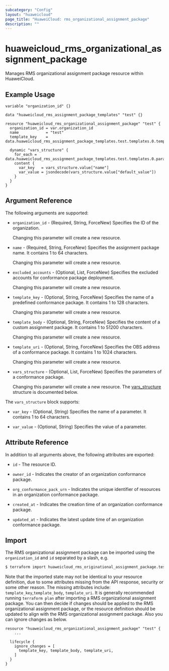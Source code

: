 ```yaml
---
subcategory: "Config"
layout: "huaweicloud"
page_title: "HuaweiCloud: rms_organizational_assignment_package"
description: ""
---
```


# huaweicloud_rms_organizational_assignment_package

Manages RMS organizational assignment package resource within HuaweiCloud.

## Example Usage

```hcl
variable "organization_id" {}

data "huaweicloud_rms_assignment_package_templates" "test" {}

resource "huaweicloud_rms_organizational_assignment_package" "test" {
  organization_id = var.organization_id
  name            = "test"
  template_key    = data.huaweicloud_rms_assignment_package_templates.test.templates.0.template_key

  dynamic "vars_structure" {
    for_each = data.huaweicloud_rms_assignment_package_templates.test.templates.0.parameters
    content {
      var_key   = vars_structure.value["name"]
      var_value = jsondecode(vars_structure.value["default_value"])
    }
  }
}
```

## Argument Reference

The following arguments are supported:

* `organization_id` - (Required, String, ForceNew) Specifies the ID of the organization.

  Changing this parameter will create a new resource.

* `name` - (Required, String, ForceNew) Specifies the assignment package name. It contains 1 to 64 characters.

  Changing this parameter will create a new resource.

* `excluded_accounts` - (Optional, List, ForceNew) Specifies the excluded accounts for conformance package deployment.

  Changing this parameter will create a new resource.

* `template_key` - (Optional, String, ForceNew) Specifies the name of a predefined conformance package. It contains 1 to
  128 characters.

  Changing this parameter will create a new resource.

* `template_body` - (Optional, String, ForceNew) Specifies the content of a custom assignment package. It contains 1 to
  51200 characters.

  Changing this parameter will create a new resource.

* `template_uri` - (Optional, String, ForceNew) Specifies the OBS address of a conformance package. It contains 1 to
  1024 characters.

  Changing this parameter will create a new resource.

* `vars_structure` - (Optional, List, ForceNew) Specifies the parameters of a conformance package.

  Changing this parameter will create a new resource.
The [vars_structure](#OrgAssignmentPackage_VarStructure) structure is documented below.

<a name="OrgAssignmentPackage_VarStructure"></a>
The `vars_structure` block supports:

* `var_key` - (Optional, String) Specifies the name of a parameter. It contains 1 to 64 characters.

* `var_value` - (Optional, String) Specifies the value of a parameter.

## Attribute Reference

In addition to all arguments above, the following attributes are exported:

* `id` - The resource ID.

* `owner_id` - Indicates the creator of an organization conformance package.

* `org_conformance_pack_urn` - Indicates the unique identifier of resources in an organization conformance package.

* `created_at` - Indicates the creation time of an organization conformance package.

* `updated_at` - Indicates the latest update time of an organization conformance package.

## Import

The RMS organizational assignment package can be imported using the `organization_id` and `id` separated by a slash, e.g.

```bash
$ terraform import huaweicloud_rms_originational_assignment_package.test <organization_id>/<id>
```

Note that the imported state may not be identical to your resource definition, due to some attributes missing from the
API response, security or some other reason. The missing attributes include: `template_key`,`template_body`,
`template_uri`. It is generally recommended running `terraform plan` after importing a RMS organizational assignment
package. You can then decide if changes should be applied to the RMS organizational assignment package, or the resource
definition should be updated to align with the RMS organizational assignment package. Also you can ignore changes as below.

```hcl
resource "huaweicloud_rms_organizational_assignment_package" "test" {
    ...

  lifecycle {
    ignore_changes = [
      template_key, template_body, template_uri,
    ]
  }
}
```
